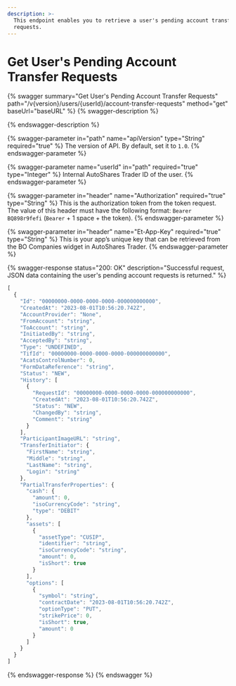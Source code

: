 ```yaml
---
description: >-
  This endpoint enables you to retrieve a user's pending account transfer
  requests.
---
```


# Get User's Pending Account Transfer Requests

{% swagger summary="Get User's Pending Account Transfer Requests" path="/v{version}/users/{userId}/account-transfer-requests" method="get" baseUrl="baseURL" %}
{% swagger-description %}

{% endswagger-description %}

{% swagger-parameter in="path" name="apiVersion" type="String" required="true" %}
The version of API. By default, set it to `1.0`.
{% endswagger-parameter %}

{% swagger-parameter name="userId" in="path" required="true" type="Integer" %}
Internal AutoShares Trader ID of the user.
{% endswagger-parameter %}

{% swagger-parameter in="header" name="Authorization" required="true" type="String" %}
This is the authorization token from the token request. The value of this header must have the following format: `Bearer BQ898r9fefi` (`Bearer` + 1 space + the token).
{% endswagger-parameter %}

{% swagger-parameter in="header" name="Et-App-Key" required="true" type="String" %}
This is your app’s unique key that can be retrieved from the BO Companies widget in AutoShares Trader.
{% endswagger-parameter %}

{% swagger-response status="200: OK" description="Successful request, JSON data containing the user's pending account requests is returned." %}
```javascript
[
  {
    "Id": "00000000-0000-0000-0000-000000000000",
    "CreatedAt": "2023-08-01T10:56:20.742Z",
    "AccountProvider": "None",
    "FromAccount": "string",
    "ToAccount": "string",
    "InitiatedBy": "string",
    "AcceptedBy": "string",
    "Type": "UNDEFINED",
    "TifId": "00000000-0000-0000-0000-000000000000",
    "AcatsControlNumber": 0,
    "FormDataReference": "string",
    "Status": "NEW",
    "History": [
      {
        "RequestId": "00000000-0000-0000-0000-000000000000",
        "CreatedAt": "2023-08-01T10:56:20.742Z",
        "Status": "NEW",
        "ChangedBy": "string",
        "Comment": "string"
      }
    ],
    "ParticipantImageURL": "string",
    "TransferInitiator": {
      "FirstName": "string",
      "Middle": "string",
      "LastName": "string",
      "Login": "string"
    },
    "PartialTransferProperties": {
      "cash": {
        "amount": 0,
        "isoCurrencyCode": "string",
        "type": "DEBIT"
      },
      "assets": [
        {
          "assetType": "CUSIP",
          "identifier": "string",
          "isoCurrencyCode": "string",
          "amount": 0,
          "isShort": true
        }
      ],
      "options": [
        {
          "symbol": "string",
          "contractDate": "2023-08-01T10:56:20.742Z",
          "optionType": "PUT",
          "strikePrice": 0,
          "isShort": true,
          "amount": 0
        }
      ]
    }
  }
]
```
{% endswagger-response %}
{% endswagger %}
